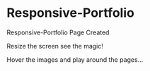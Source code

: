 # Responsive-Portfolio
Responsive-Portfolio Page Created

Resize the screen see the magic!

Hover the images and play around the pages...

